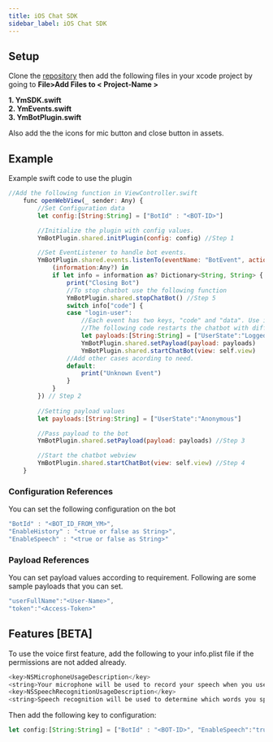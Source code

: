```yaml
---
title: iOS Chat SDK
sidebar_label: iOS Chat SDK
---
```

## Setup

Clone the [repository](https://github.com/yellowmessenger/webview-sdk-ios) then add the following files in your xcode project by going to **File>Add Files to < Project-Name >** 

**1. YmSDK.swift**  
**2. YmEvents.swift**  
**3. YmBotPlugin.swift**  

Also add the the icons for mic button and close button in assets.

 

## Example
Example swift code to use the plugin
```js
//Add the following function in ViewController.swift
    func openWebView(_ sender: Any) {
        //Set Configuration data
        let config:[String:String] = ["BotId" : "<BOT-ID>"]

        //Initialize the plugin with config values.
        YmBotPlugin.shared.initPlugin(config: config) //Step 1

        //Set EventListener to handle bot events.
        YmBotPlugin.shared.events.listenTo(eventName: "BotEvent", action: {
            (information:Any?) in
            if let info = information as? Dictionary<String, String> {
                print("Closing Bot")
                //To stop chatbot use the following function
                YmBotPlugin.shared.stopChatBot() //Step 5
                switch info["code"] {
                case "login-user":
                    //Each event has two keys, "code" and "data". Use info["code"] or info["data"] to access the values
                    //The following code restarts the chatbot with different payload values.
                    let payloads:[String:String] = ["UserState":"LoggedIn"]
                    YmBotPlugin.shared.setPayload(payload: payloads)
                    YmBotPlugin.shared.startChatBot(view: self.view)
                //Add other cases acording to need.
                default:
                    print("Unknown Event")
                }
            }
        }) // Step 2
        
        //Setting payload values
        let payloads:[String:String] = ["UserState":"Anonymous"]

        //Pass payload to the bot
        YmBotPlugin.shared.setPayload(payload: payloads) //Step 3

        //Start the chatbot webview
        YmBotPlugin.shared.startChatBot(view: self.view) //Step 4
    }
```

### Configuration References
You can set the following configuration on the bot
```js
"BotId" : "<BOT_ID_FROM_YM>",
"EnableHistory" : "<true or false as String>",
"EnableSpeech" : "<true or false as String>"
```

### Payload References
You can set payload values according to requirement. Following are some sample payloads that you can set.
```js
"userFullName":"<User-Name>", 
"token":"<Access-Token>"
```

## Features [BETA]

To use the voice first feature, add the following to your info.plist file if the permissions are not added already.

```js
<key>NSMicrophoneUsageDescription</key>  
<string>Your microphone will be used to record your speech when you use the Voice feature.</string>
<key>NSSpeechRecognitionUsageDescription</key>  
<string>Speech recognition will be used to determine which words you speak into this device&apos;s microphone.</string>
```

Then add the following key to configuration: 
```js
let config:[String:String] = ["BotId" : "<BOT-ID>", "EnableSpeech":"true"]
```
